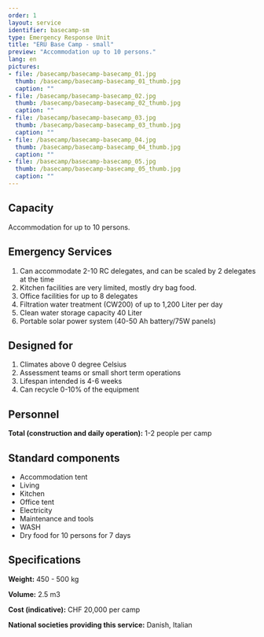 ```yaml
---
order: 1
layout: service
identifier: basecamp-sm
type: Emergency Response Unit
title: "ERU Base Camp - small"
preview: "Accommodation up to 10 persons."
lang: en
pictures:
- file: /basecamp/basecamp-basecamp_01.jpg
  thumb: /basecamp/basecamp-basecamp_01_thumb.jpg
  caption: ""
- file: /basecamp/basecamp-basecamp_02.jpg
  thumb: /basecamp/basecamp-basecamp_02_thumb.jpg
  caption: ""
- file: /basecamp/basecamp-basecamp_03.jpg
  thumb: /basecamp/basecamp-basecamp_03_thumb.jpg
  caption: ""
- file: /basecamp/basecamp-basecamp_04.jpg
  thumb: /basecamp/basecamp-basecamp_04_thumb.jpg
  caption: ""
- file: /basecamp/basecamp-basecamp_05.jpg
  thumb: /basecamp/basecamp-basecamp_05_thumb.jpg
  caption: ""
---
```


## Capacity

Accommodation for up to 10 persons.

## Emergency Services

1. Can accommodate 2-10 RC delegates, and can be scaled by 2 delegates at the time
2. Kitchen facilities are very limited, mostly dry bag food.
3. Office facilities for up to 8 delegates
4. Filtration water treatment (CW200) of up to 1,200 Liter per day
6. Clean water storage capacity 40 Liter
7. Portable solar power system (40-50 Ah battery/75W panels)

## Designed for

1. Climates above 0 degree Celsius
2. Assessment teams or small short term operations
3. Lifespan intended is 4-6 weeks
4. Can recycle 0-10% of the equipment

## Personnel

**Total (construction and daily operation):** 1-2 people per camp

## Standard components

- Accommodation tent
- Living
- Kitchen
- Office tent
- Electricity
- Maintenance and tools
- WASH
- Dry food for 10 persons for 7 days

## Specifications

**Weight:** 450 - 500 kg

**Volume:** 2.5 m3

**Cost (indicative):** CHF 20,000 per camp

**National societies providing this service:** Danish, Italian
